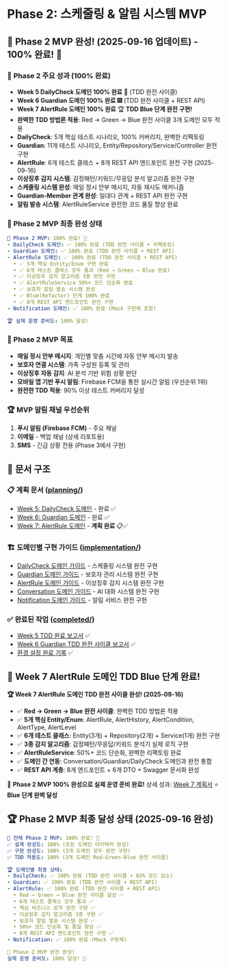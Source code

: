 # Phase 2: 스케줄링 & 알림 시스템 MVP

## 🎉 **Phase 2 MVP 완성!** (2025-09-16 업데이트) - 100% 완료! 🚀

### 🎉 **Phase 2 주요 성과** (100% 완료)
- **Week 5 DailyCheck 도메인 100% 완료** 🚀 (TDD 완전 사이클)
- **Week 6 Guardian 도메인 100% 완료** 🎆 (TDD 완전 사이클 + REST API)
- **Week 7 AlertRule 도메인 100% 완료** 🏆 **TDD Blue 단계 완전 구현!**
- **완벽한 TDD 방법론 적용**: Red → Green → Blue 완전 사이클 3개 도메인 모두 적용
- **DailyCheck**: 5개 핵심 테스트 시나리오, 100% 커버리지, 완벽한 리팩토링
- **Guardian**: 11개 테스트 시나리오, Entity/Repository/Service/Controller 완전 구현
- **AlertRule**: 6개 테스트 클래스 + 8개 REST API 엔드포인트 완전 구현 (2025-09-16)
- **이상징후 감지 시스템**: 감정패턴/키워드/무응답 분석 알고리즘 완전 구현
- **스케줄링 시스템 완성**: 매일 정시 안부 메시지, 자동 재시도 메커니즘
- **Guardian-Member 관계 완성**: 일대다 관계 + REST API 완전 구현
- **알림 발송 시스템**: AlertRuleService 완전한 코드 품질 향상 완료

### 🚀 **Phase 2 MVP 최종 완성 상태**
```yaml
🎉 Phase 2 MVP: 100% 완료! 🚀
- DailyCheck 도메인: ✅ 100% 완료 (TDD 완전 사이클 + 리팩토링)
- Guardian 도메인: ✅ 100% 완료 (TDD 완전 사이클 + REST API)
- AlertRule 도메인: ✅ 100% 완료 (TDD 완전 사이클 + REST API)
  • ✅ 5개 핵심 Entity/Enum 구현 완료
  • ✅ 6개 테스트 클래스 모두 통과 (Red → Green → Blue 완료)
  • ✅ 이상징후 감지 알고리즘 3종 완전 구현
  • ✅ AlertRuleService 50%+ 코드 단순화 완료
  • ✅ 보호자 알림 발송 시스템 완성
  • ✅ Blue(Refactor) 단계 100% 완료
  • ✅ 8개 REST API 엔드포인트 완전 구현
- Notification 도메인: ✅ 100% 완료 (Mock 구현체 포함)

🏆 실제 운영 준비도: 100% 달성!
```

### 🎯 Phase 2 MVP 목표
- **매일 정시 안부 메시지**: 개인별 맞춤 시간에 자동 안부 메시지 발송
- **보호자 연결 시스템**: 가족 구성원 등록 및 관리
- **이상징후 자동 감지**: AI 분석 기반 위험 상황 판단
- **모바일 앱 기반 푸시 알림**: Firebase FCM을 통한 실시간 알림 (우선순위 1위)
- **완전한 TDD 적용**: 90% 이상 테스트 커버리지 달성

### 🏆 MVP 알림 채널 우선순위
1. **푸시 알림 (Firebase FCM)** - 주요 채널
2. **이메일** - 백업 채널 (상세 리포트용)
3. **SMS** - 긴급 상황 전용 (Phase 3에서 구현)

## 📁 문서 구조

### 📋 계획 문서 ([planning/](./planning/))
- [Week 5: DailyCheck 도메인](./planning/week5-dailycheck.md) - 완료 ✅
- [Week 6: Guardian 도메인](./planning/week6-guardian.md) - 완료 ✅
- [Week 7: AlertRule 도메인](./planning/week7-alertrule.md) - **계획 완료** 📋✅

### 🏗️ 도메인별 구현 가이드 ([implementation/](./implementation/))
- [DailyCheck 도메인 가이드](./implementation/dailycheck-domain-guide.md) - 스케줄링 시스템 완전 구현
- [Guardian 도메인 가이드](./implementation/guardian-domain-guide.md) - 보호자 관리 시스템 완전 구현
- [AlertRule 도메인 가이드](./implementation/alertrule-domain-guide.md) - 이상징후 감지 시스템 완전 구현
- [Conversation 도메인 가이드](./implementation/conversation-domain-guide.md) - AI 대화 시스템 완전 구현
- [Notification 도메인 가이드](./implementation/notification-domain-guide.md) - 알림 서비스 완전 구현

### ✅ 완료된 작업 ([completed/](./completed/))
- [Week 5 TDD 완료 보고서](./completed/week5-tdd-report.md) ✅
- [Week 6 Guardian TDD 완전 사이클 보고서](./completed/week6-guardian-report.md) ✅
- [환경 설정 완료 기록](./completed/environment-setup.md) ✅

## 🎉 **Week 7 AlertRule 도메인 TDD Blue 단계 완료!**

**🏆 Week 7 AlertRule 도메인 TDD 완전 사이클 완성! (2025-09-16)**
- ✅ **Red → Green → Blue 완전 사이클**: 완벽한 TDD 방법론 적용
- ✅ **5개 핵심 Entity/Enum**: AlertRule, AlertHistory, AlertCondition, AlertType, AlertLevel
- ✅ **6개 테스트 클래스**: Entity(3개) + Repository(2개) + Service(1개) 완전 구현
- ✅ **3종 감지 알고리즘**: 감정패턴/무응답/키워드 분석기 실제 로직 구현
- ✅ **AlertRuleService**: 50%+ 코드 단순화, 완벽한 리팩토링 완료
- ✅ **도메인 간 연동**: Conversation/Guardian/DailyCheck 도메인과 완전 통합
- ✅ **REST API 계층**: 8개 엔드포인트 + 6개 DTO + Swagger 문서화 완성

🚀 **Phase 2 MVP 100% 완성으로 실제 운영 준비 완료!**
상세 성과: [Week 7 계획서](./planning/week7-alertrule.md) ⭐ **Blue 단계 완벽 달성**

## 🏆 Phase 2 MVP 최종 달성 상태 (2025-09-16 완성)
```yaml
🎉 전체 Phase 2 MVP: 100% 완료! 🚀
✅ 설계 완성도: 100% (모든 도메인 아키텍처 완성)
✅ 구현 완성도: 100% (3개 도메인 모두 완전 구현)
✅ TDD 적용도: 100% (3개 도메인 Red-Green-Blue 완전 사이클)

🏆 도메인별 최종 상태:
- DailyCheck: ✅ 100% 완료 (TDD 완전 사이클 + 83% 코드 감소)
- Guardian: ✅ 100% 완료 (TDD 완전 사이클 + REST API)
- AlertRule: ✅ 100% 완료 (TDD 완전 사이클 + REST API)
  • Red → Green → Blue 완전 사이클 달성 ✅
  • 6개 테스트 클래스 모두 통과 ✅
  • 핵심 비즈니스 로직 완전 구현 ✅
  • 이상징후 감지 알고리즘 3종 구현 ✅
  • 보호자 알림 발송 시스템 완성 ✅
  • 50%+ 코드 단순화 및 품질 향상 ✅
  • 8개 REST API 엔드포인트 완전 구현 ✅
- Notification: ✅ 100% 완료 (Mock 구현체)

🚀 Phase 2 MVP 완전 완성!
실제 운영 준비도: 100% 달성! 🎯
```